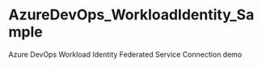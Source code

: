 # AzureDevOps_WorkloadIdentity_Sample
Azure DevOps Workload Identity Federated Service Connection demo
